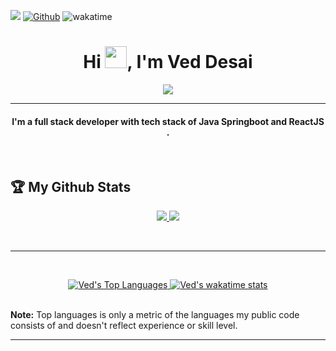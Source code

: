 ![](https://visitor-badge.laobi.icu/badge?page_id=veddesai.veddesai&style=for-the-badge)
[![Github](https://img.shields.io/github/followers/veddesai?label=Follow&style=for-the-badge&logo=github)](https://github.com/veddesai)
![wakatime](https://wakatime.com/badge/user/7ecf49c3-acf9-461f-8eaf-49c7cbb7e6da.svg?style=for-the-badge)

<h1 align="center">Hi <img src="https://media.giphy.com/media/hvRJCLFzcasrR4ia7z/giphy.gif" width="35">, I'm Ved Desai</h1>
<p align="center">
  <a href="https://github.com/veddesai"><img src="https://readme-typing-svg.herokuapp.com?color=%2336BCF7&center=true&vCenter=true&lines=Springboot+Rest+API+Developer.;DSA+Enthusiast.;Learning+new+things+everyday."></a>
</p>
<hr/>
<h4 align="center">I'm a full stack developer with tech stack of Java Springboot and ReactJS .</h4>
<br>



## :trophy: My Github Stats

<div>
  <p align="center">
 <a href="https://github-readme-stats.vercel.app/api?username=veddesai&theme=tokyonight">
  <img src="https://github-readme-stats.vercel.app/api?username=veddesai&count_private=true&show_icons=true&theme=tokyonight&count-private=true&v=2" />
</a>
<a href="https://github-readme-streak-stats.herokuapp.com/?user=veddesai&theme=algolia">
  <img src="https://github-readme-streak-stats.herokuapp.com/?user=veddesai&theme=algolia&count-private=true&v=2" />
</a>
  </p>
</div>
<br/>
<div>

  <hr/>
  <br/>
  <div>
     <p align="center">
       <a href="https://github-readme-stats.vercel.app/api/top-langs/?username=veddesai&langs_count=8&layout=compact&theme=react&hide_border=true&bg_color=0D1117">
          <img alt="Ved's Top Languages" src="https://github-readme-stats.vercel.app/api/top-langs/?username=veddesai&langs_count=8&layout=compact&theme=react&hide_border=true&bg_color=0D1117" />
      </a>
      <a href="https://github-readme-stats.vercel.app/api/wakatime?username=veddesai&layout=compact&theme=react&hide_border=true&bg_color=0D1117&v=2">
          <img alt="Ved's wakatime stats" src="https://github-readme-stats.vercel.app/api/wakatime?username=veddesai&layout=compact&theme=react&hide_border=true&bg_color=0D1117" />
      </a>
    </p>
    <br/>
  </div>
 </div>
    <b>Note:</b> Top languages is only a metric of the languages my public code consists of and doesn't reflect experience or skill level.
 <hr/>
 <br/>
